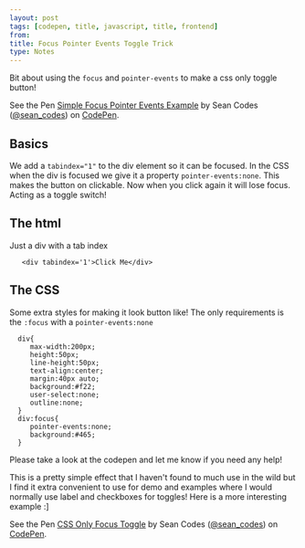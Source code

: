 ```yaml
---
layout: post
tags: [codepen, title, javascript, title, frontend]
from:
title: Focus Pointer Events Toggle Trick
type: Notes
---
```


Bit about using the `focus` and `pointer-events` to make a css only toggle button!

<p data-height="200" data-theme-id="0" data-slug-hash="d0e5e3343bf7bf47e2e3abb99b317e76" data-default-tab="css,result" data-user="sean_codes" data-embed-version="2" data-pen-title="Simple Focus Pointer Events Example" class="codepen">See the Pen <a href="https://codepen.io/sean_codes/pen/d0e5e3343bf7bf47e2e3abb99b317e76/">Simple Focus Pointer Events Example</a> by Sean Codes (<a href="https://codepen.io/sean_codes">@sean_codes</a>) on <a href="https://codepen.io">CodePen</a>.</p>
<script async src="https://production-assets.codepen.io/assets/embed/ei.js"></script>

## Basics
We add a `tabindex="1"` to the div element so it can be focused. In the CSS when the div is focused we give it a property `pointer-events:none`. This makes the button on clickable. Now when you click again it will lose focus. Acting as a toggle switch!

## The html
Just a div with a tab index

       <div tabindex='1'>Click Me</div>

## The CSS

Some extra styles for making it look button like! The only requirements is the `:focus` with a `pointer-events:none`

      div{
         max-width:200px;
         height:50px;
         line-height:50px;
         text-align:center;
         margin:40px auto;
         background:#f22;
         user-select:none;
         outline:none;
      }
      div:focus{
         pointer-events:none;
         background:#465;
      }

Please take a look at the codepen and let me know if you need any help!

This is a pretty simple effect that I haven't found to much use in the wild but I find it extra convenient to use for demo and examples where I would normally use label and checkboxes for toggles!
Here is a more interesting example :]

<p data-height="265" data-theme-id="0" data-slug-hash="809d25c6012943927ebaf36ec16bce42" data-default-tab="css,result" data-user="sean_codes" data-embed-version="2" data-pen-title="CSS Only Focus Toggle" class="codepen">See the Pen <a href="https://codepen.io/sean_codes/pen/809d25c6012943927ebaf36ec16bce42/">CSS Only Focus Toggle</a> by Sean Codes (<a href="https://codepen.io/sean_codes">@sean_codes</a>) on <a href="https://codepen.io">CodePen</a>.</p>
<script async src="https://production-assets.codepen.io/assets/embed/ei.js"></script>
